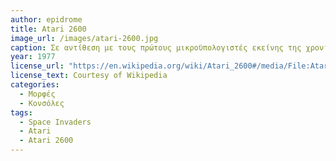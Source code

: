 ```yaml
---
author: epidrome
title: Atari 2600 
image_url: /images/atari-2600.jpg
caption: Σε αντίθεση με τους πρώτους μικροϋπολογιστές εκείνης της χρονιάς η κονσόλα της Atari εστιάζει μόνο στην διασκέδαση με βιντεοπαιχνίδια, τα οποία αγοράζονται όπως τα βιβλία και οι δίσκοι. Αντί για πληκτρολόγιο έχει μοχλό για τον έλεγχο των χαρακτήρων στα βιντεοπαιχνίδια. Ο βιομηχανικός σχεδιασμός ταιριάζει με αυτόν της τηλεόρασης με την οποία συνδέεται ως συσκευή εξόδου και με την βοήθεια του βιντεοπαιχνιδιού Space Invaders δημιουργεί μια νέα κατηγορία διαδραστικού υπολογιστή. 
year: 1977 
license_url: "https://en.wikipedia.org/wiki/Atari_2600#/media/File:Atari-2600-Wood-4Sw-Set.png" 
license_text: Courtesy of Wikipedia
categories:
  - Μορφές
  - Κονσόλες 
tags:
  - Space Invaders
  - Atari
  - Atari 2600
---
```

